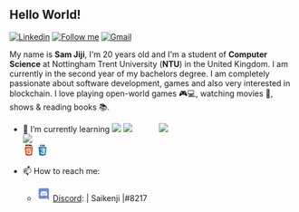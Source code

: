 ## Hello World!

[![Linkedin](https://img.shields.io/badge/-LinkedIn-blue?style=flat&logo=Linkedin&logoColor=white)](https://www.linkedin.com/in/sjiji/)
[<img src="https://img.shields.io/github/followers/LeandraOliveiraS?label=follow&style=social" height="22" title="Follow me" />](https://github.com/N0933896) 
[![Gmail](https://img.shields.io/badge/-Gmail-c14438?style=flat&logo=Gmail&logoColor=white)](mailto:n0933896@my.ntu.ac.uk)


My name is **Sam Jiji**, I'm 20 years old and I'm a student of **Computer Science** at Nottingham Trent University (**NTU**) in the United Kingdom.
I am currently in the second year of my bachelors degree. I am completely passionate about software development, games and also very interested in blockchain. I love playing open-world games 🎮💻, watching movies 🎥, shows & reading books 📚.

<img align= "right" width= "240" src= "https://media1.giphy.com/avatars/rawrmos/qp6W1vbUWiDK.gif"/>


- 📖 I’m currently learning <code><img height="20" src="https://e7.pngegg.com/pngimages/520/669/png-clipart-c-logo-c-programming-language-computer-icons-computer-programming-programming-miscellaneous-blue-thumbnail.png"></code>
<code><img height="20" src="https://upload.wikimedia.org/wikipedia/commons/thumb/0/0a/Python.svg/2048px-Python.svg.png"></code>
<code> <img height = "20" src = "https://miro.medium.com/max/1200/0*yqbRInqX0ZRUlVS0"> </code>
<code><img height="20" src="https://raw.githubusercontent.com/github/explore/80688e429a7d4ef2fca1e82350fe8e3517d3494d/topics/html/html.png"></code>
<code><img height="20" src="https://raw.githubusercontent.com/github/explore/80688e429a7d4ef2fca1e82350fe8e3517d3494d/topics/css/css.png"></code>

- 📫 How to reach me: 
   - <a><img height="25" src="https://raw.githubusercontent.com/github/explore/80688e429a7d4ef2fca1e82350fe8e3517d3494d/topics/discord/discord.png"> [Discord](https://discord.com/): | Saikenji |#8217 </a>




